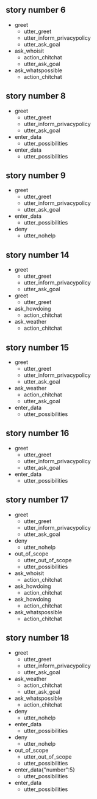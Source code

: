 ## story number 6
* greet
    - utter_greet
    - utter_inform_privacypolicy
    - utter_ask_goal
* ask_whoisit
    - action_chitchat
    - utter_ask_goal
* ask_whatspossible
    - action_chitchat

## story number 8
* greet
    - utter_greet
    - utter_inform_privacypolicy
    - utter_ask_goal
* enter_data
    - utter_possibilities
* enter_data
    - utter_possibilities

## story number 9
* greet
    - utter_greet
    - utter_inform_privacypolicy
    - utter_ask_goal
* enter_data
    - utter_possibilities
* deny
    - utter_nohelp

## story number 14
* greet
    - utter_greet
    - utter_inform_privacypolicy
    - utter_ask_goal
* greet
    - utter_greet
* ask_howdoing
    - action_chitchat
* ask_weather
    - action_chitchat

## story number 15
* greet
    - utter_greet
    - utter_inform_privacypolicy
    - utter_ask_goal
* ask_weather
    - action_chitchat
    - utter_ask_goal
* enter_data
    - utter_possibilities

## story number 16
* greet
    - utter_greet
    - utter_inform_privacypolicy
    - utter_ask_goal
* enter_data
    - utter_possibilities

## story number 17
* greet
    - utter_greet
    - utter_inform_privacypolicy
    - utter_ask_goal
* deny
    - utter_nohelp
* out_of_scope
    - utter_out_of_scope
    - utter_possibilities
* ask_whoisit
    - action_chitchat
* ask_howdoing
    - action_chitchat
* ask_howdoing
    - action_chitchat
* ask_whatspossible
    - action_chitchat

## story number 18
* greet
    - utter_greet
    - utter_inform_privacypolicy
    - utter_ask_goal
* ask_weather
    - action_chitchat
    - utter_ask_goal
* ask_whatspossible
    - action_chitchat
* deny
    - utter_nohelp
* enter_data
    - utter_possibilities
* deny
    - utter_nohelp
* out_of_scope
    - utter_out_of_scope
    - utter_possibilities
* enter_data{"number":5}
    - utter_possibilities
* enter_data
    - utter_possibilities
